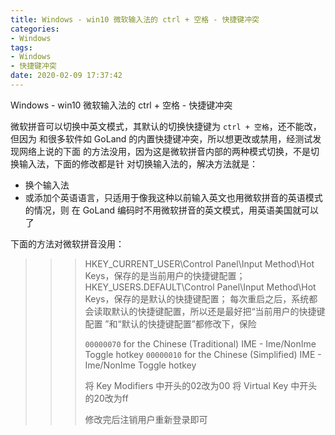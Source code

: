 ```yaml
---
title: Windows - win10 微软输入法的 ctrl + 空格 - 快捷键冲突
categories:
- Windows
tags:
- Windows
- 快捷键冲突
date: 2020-02-09 17:37:42
---
```


Windows - win10 微软输入法的 ctrl + 空格 - 快捷键冲突

<!--more-->

微软拼音可以切换中英文模式，其默认的切换快捷键为 `ctrl + 空格`，还不能改，但因为
和很多软件如 GoLand 的内置快捷键冲突，所以想更改或禁用，经测试发现网络上说的下面
的方法没用，因为这是微软拼音内部的两种模式切换，不是切换输入法，下面的修改都是针
对切换输入法的，解决方法就是：
* 换个输入法
* 或添加个英语语言，只适用于像我这种以前输入英文也用微软拼音的英语模式的情况，则
  在 GoLand 编码时不用微软拼音的英文模式，用英语美国就可以了

下面的方法对微软拼音没用：

>>> HKEY_CURRENT_USER\Control Panel\Input Method\Hot Keys，保存的是当前用户的快捷键配置；
>>> HKEY_USERS\.DEFAULT\Control Panel\Input Method\Hot Keys，保存的是默认的快捷键配置；
>>> 每次重启之后，系统都会读取默认的快捷键配置，所以还是最好把“当前用户的快捷键配置
>>> ”和“默认的快捷键配置”都修改下，保险
>>> 
>>> `00000070` for the Chinese (Traditional) IME - Ime/NonIme Toggle hotkey
>>> `00000010` for the Chinese (Simplified) IME - Ime/NonIme Toggle hotkey
>>> 
>>> 将 Key Modifiers 中开头的02改为00
>>> 将 Virtual Key 中开头的20改为ff
>>> 
>>> 修改完后注销用户重新登录即可
